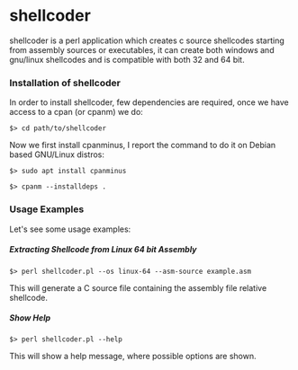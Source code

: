 <h1>shellcoder</h1>

shellcoder is a perl application which creates c source shellcodes starting from assembly sources
or executables, it can create both windows and gnu/linux shellcodes and is compatible with
both 32 and 64 bit.

<h3>Installation of shellcoder</h3>

In order to install shellcoder, few dependencies are required, once we have access to a cpan (or cpanm) we do:

```$> cd path/to/shellcoder```

Now we first install cpanminus, I report the command to do it on Debian based GNU/Linux distros:

```$> sudo apt install cpanminus```

```$> cpanm --installdeps . ```

<h3>Usage Examples</h3>

Let's see some usage examples:

<h5>Extracting Shellcode from Linux 64 bit Assembly</h5>

```$> perl shellcoder.pl --os linux-64 --asm-source example.asm```

This will generate a C source file containing the assembly file relative shellcode.


<h5>Show Help</h5>

```$> perl shellcoder.pl --help``` 

This will show a help message, where possible options are shown.

